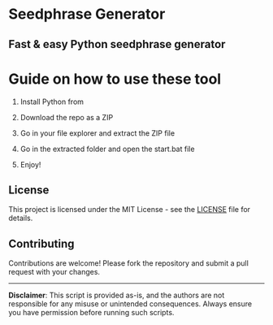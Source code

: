# Seedphrase Generator
   
## Fast & easy Python seedphrase generator

# Guide on how to use these tool

1. Install Python from   
   
2. Download the repo as a ZIP   
 
3. Go in your file explorer and extract the ZIP file 

4. Go in the extracted folder and open the start.bat file  
 
5. Enjoy!  
  
## License 
 
This project is licensed under the MIT License - see the [LICENSE](LICENSE) file for details.
  
## Contributing 
  
Contributions are welcome! Please fork the repository and submit a pull request with your changes.   
 
--- 
  
**Disclaimer**: This script is provided as-is, and the authors are not responsible for any misuse or unintended consequences. Always ensure you have permission before running such scripts. 